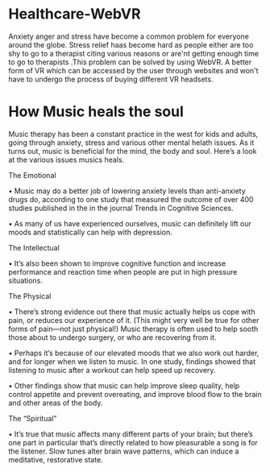 # Healthcare-WebVR

Anxiety anger and stress have become a common problem for everyone around the globe. Stress relief haas become hard as people either are too shy to go to a therapist citing various reasons or are'nt getting enough time to go to therapists .This problem can be solved by using WebVR. A better form of VR which can be accessed by the user through websites and won't have to undergo the process of buying different VR headsets.


# How Music heals the soul

  Music therapy has been a constant practice in the west for kids and adults, going through anxiety, stress and various other mental helath issues. As it turns out, music is beneficial for the mind, the body and soul. Here’s a look at the various issues musics heals.

The Emotional

• Music may do a better job of lowering anxiety levels than anti-anxiety drugs do, according to one study that measured the outcome of over 400 studies published in the in the journal Trends in Cognitive Sciences.

• As many of us have experienced ourselves, music can definitely lift our moods and statistically can help with depression.

The Intellectual

• It’s also been shown to improve cognitive function and increase performance and reaction time when people are put in high pressure situations.

The Physical

• There’s strong evidence out there that music actually helps us cope with pain, or reduces our experience of it. (This might very well be true for other forms of pain—not just physical!) Music therapy is often used to help sooth those about to undergo surgery, or who are recovering from it.

• Perhaps it’s because of our elevated moods that we also work out harder, and for longer when we listen to music. In one study, findings showed that listening to music after a workout can help speed up recovery.

• Other findings show that music can help improve sleep quality, help control appetite and prevent overeating, and improve blood flow to the brain and other areas of the body.

The “Spiritual”

• It’s true that music affects many different parts of your brain; but there’s one part in particular that’s directly related to how pleasurable a song is for the listener. Slow tunes alter brain wave patterns, which can induce a meditative, restorative state.
